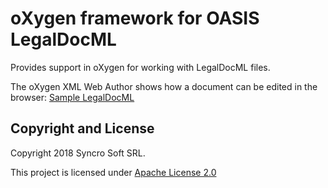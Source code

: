 # oXygen framework for OASIS LegalDocML

Provides support in oXygen for working with LegalDocML files.

The oXygen XML Web Author shows how a document can be edited in the browser: 
[Sample LegalDocML](https://www.oxygenxml.com/webapp-demo-aws/app/oxygen.html?url=github%3A%2F%2FgetFileContent%2Foxygenxml%2FlegalDocML%2Fmaster%2Fframeworks%2Flegaldocml%2Fsamples%2Feu_COM%282013%290619_EN-8.xml&tags-mode=no-tags)

Copyright and License
---------------------
Copyright 2018 Syncro Soft SRL.

This project is licensed under [Apache License 2.0](https://github.com/oxygenxml/legalDocML/blob/master/LICENSE)

